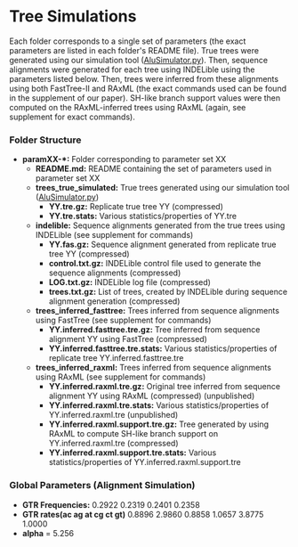 # Tree Simulations #
Each folder corresponds to a single set of parameters (the exact parameters are listed in each folder's README file). True trees were generated using our simulation tool ([AluSimulator.py](../tools/AluSimulator.py)). Then, sequence alignments were generated for each tree using INDELible using the parameters listed below. Then, trees were inferred from these alignments using both FastTree-II and RAxML (the exact commands used can be found in the supplement of our paper). SH-like branch support values were then computed on the RAxML-inferred trees using RAxML (again, see supplement for exact commands).

### Folder Structure ###
* **paramXX-&#42;:** Folder corresponding to parameter set XX
    * **README.md:** README containing the set of parameters used in parameter set XX
    * **trees_true_simulated:** True trees generated using our simulation tool ([AluSimulator.py](../tools/AluSimulator.py))
        * **YY.tre.gz:** Replicate true tree YY (compressed)
        * **YY.tre.stats:** Various statistics/properties of YY.tre
    * **indelible:** Sequence alignments generated from the true trees using INDELible (see supplement for commands)
        * **YY.fas.gz:** Sequence alignment generated from replicate true tree YY (compressed)
        * **control.txt.gz:** INDELible control file used to generate the sequence alignments (compressed)
        * **LOG.txt.gz:** INDELible log file (compressed)
        * **trees.txt.gz:** List of trees, created by INDELible during sequence alignment generation (compressed)
    * **trees_inferred_fasttree:** Trees inferred from sequence alignments using FastTree (see supplement for commands)
        * **YY.inferred.fasttree.tre.gz:** Tree inferred from sequence alignment YY using FastTree (compressed)
        * **YY.inferred.fasttree.tre.stats:** Various statistics/properties of replicate tree YY.inferred.fasttree.tre
    * **trees_inferred_raxml:** Trees inferred from sequence alignments using RAxML (see supplement for commands)
        * **YY.inferred.raxml.tre.gz:** Original tree inferred from sequence alignment YY using RAxML (compressed) (unpublished)
        * **YY.inferred.raxml.tre.stats:** Various statistics/properties of YY.inferred.raxml.tre (unpublished)
        * **YY.inferred.raxml.support.tre.gz:** Tree generated by using RAxML to compute SH-like branch support on YY.inferred.raxml.tre (compressed)
        * **YY.inferred.raxml.support.tre.stats:** Various statistics/properties of YY.inferred.raxml.support.tre

### Global Parameters (Alignment Simulation) ###
* **GTR Frequencies:** 0.2922 0.2319 0.2401 0.2358
* **GTR rates(ac ag at cg ct gt)** 0.8896 2.9860 0.8858 1.0657 3.8775 1.0000
* **alpha** = 5.256
